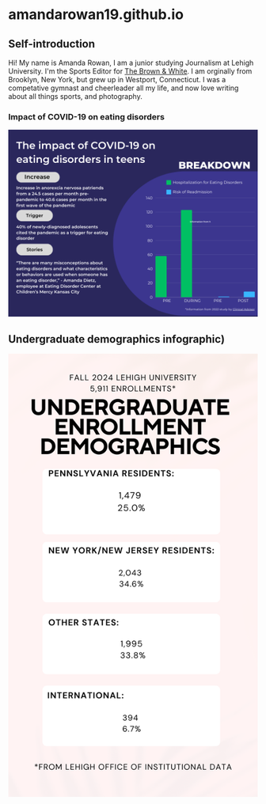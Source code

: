# amandarowan19.github.io
## Self-introduction
Hi! My name is Amanda Rowan, I am a junior studying Journalism at Lehigh University. 
I'm the Sports Editor for [The Brown & White](https://thebrownandwhite.com).
I am orginally from Brooklyn, New York, but grew up in Westport, Connecticut. I was a competative gymnast and cheerleader all my life, and now love writing about all things sports, and photography. 

### Impact of COVID-19 on eating disorders
![text](https://github.com/amandarowan19/amandarowan19.github.io/blob/main/Eating%20Disorders%20Data%20Infographic%20Graph.png?raw=true)


## Undergraduate demographics infographic)
![text](https://github.com/amandarowan19/amandarowan19.github.io/blob/main/Pink%20Minimalist%20Book%20Now%20Availability%20Nail%20Salon%20Instagram%20Story.png?raw=true)

